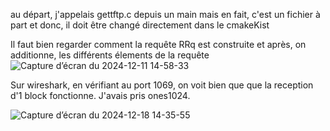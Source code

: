 au départ, j'appelais gettftp.c depuis un main mais en fait, c'est un fichier à part et donc, il doit être changé directement dans le cmakeKist

Il faut bien regarder comment la requête RRq est construite et après, on additionne, les différents élements de la requête
![Capture d’écran du 2024-12-11 14-58-33](https://github.com/user-attachments/assets/85c80d41-e630-4330-87c1-f2eae7341d6a)

Sur wireshark, en vérifiant au port 1069, on voit bien que que la reception d'1 block fonctionne. J'avais pris ones1024.

![Capture d’écran du 2024-12-18 14-35-55](https://github.com/user-attachments/assets/c1b12105-35e5-4ef1-b598-6ac4100d6459)



